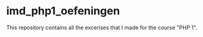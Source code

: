 # imd_php1_oefeningen

This repository contains all the excerises that I made for the course "PHP 1". 
